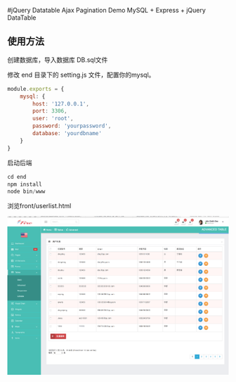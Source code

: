 #jQuery Datatable Ajax Pagination Demo
MySQL + Express + jQuery DataTable
## 使用方法
创建数据库，导入数据库 DB.sql文件

修改 end 目录下的 setting.js 文件，配置你的mysql。
```javascript
module.exports = {
    mysql: {
        host: '127.0.0.1',
        port: 3306,
        user: 'root',
        password: 'yourpassword',
        database: 'yourdbname'
    }
}
```

启动后端
```javascript
cd end
npm install
node bin/www
```

浏览front/userlist.html

![效果](https://github.com/fuss228/jQuery-Datatable-Ajax-Pagination/raw/master/Screenshots/1.png)


